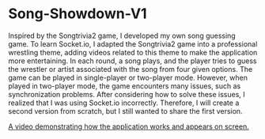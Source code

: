 # Song-Showdown-V1
Inspired by the Songtrivia2 game, I developed my own song guessing game. To learn Socket.io, I adapted the Songtrivia2 game into a professional wrestling theme, adding videos related to this theme to make the application more entertaining. In each round, a song plays, and the player tries to guess the wrestler or artist associated with the song from four given options. The game can be played in single-player or two-player mode. However, when played in two-player mode, the game encounters many issues, such as synchronization problems. After considering how to solve these issues, I realized that I was using Socket.io incorrectly. Therefore, I will create a second version from scratch, but I still wanted to share the first version.

[A video demonstrating how the application works and appears on screen.](http://link-url.com)

